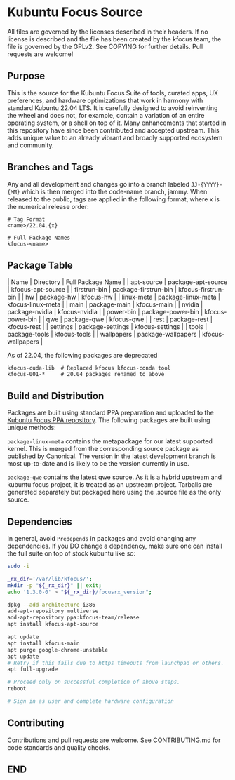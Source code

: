 # Kubuntu Focus Source
All files are governed by the licenses described in their headers. If no
license is described and the file has been created by the kfocus team, the
file is governed by the GPLv2. See COPYING for further details. Pull requests
are welcome!

## Purpose
This is the source for the Kubuntu Focus Suite of tools, curated apps, UX
preferences, and hardware optimizations that work in harmony with standard
Kubuntu 22.04 LTS. It is carefully designed to avoid reinventing the wheel and
does not, for example, contain a variation of an entire operating system, or a
shell on top of it. Many enhancements that started in this repository have
since been contributed and accepted upstream. This adds unique value to an
already vibrant and broadly supported ecosystem and community.

## Branches and Tags
Any and all development and changes go into a branch labeled `JJ-{YYYY}-{MM}`
which is then merged into the code-name branch, jammy. When released to the
public, tags are applied in the following format, where x is the numerical
release order:

```
# Tag Format
<name>/22.04.{x}

# Full Package Names
kfocus-<name>
```

## Package Table

| Name         | Directory            | Full Package Name   |
| apt-source   | package-apt-source   | kfocus-apt-source   |
| firstrun-bin | package-firstrun-bin | kfocus-firstrun-bin |
| hw           | package-hw           | kfocus-hw           |
| linux-meta   | package-linux-meta   | kfocus-linux-meta   |
| main         | package-main         | kfocus-main         |
| nvidia       | package-nvidia       | kfocus-nvidia       |
| power-bin    | package-power-bin    | kfocus-power-bin    |
| qwe          | package-qwe          | kfocus-qwe          |
| rest         | package-rest         | kfocus-rest         |
| settings     | package-settings     | kfocus-settings     |
| tools        | package-tools        | kfocus-tools        |
| wallpapers   | package-wallpapers   | kfocus-wallpapers   |

As of 22.04, the following packages are deprecated

```
kfocus-cuda-lib  # Replaced kfocus kfocus-conda tool
kfocus-001-*     # 20.04 packages renamed to above
```

## Build and Distribution
Packages are built using standard PPA preparation and uploaded to the [Kubuntu
Focus PPA repository][_0100]. The following packages are built using unique
methods:

`package-linux-meta` contains the metapackage for our latest supported kernel.
This is merged from the corresponding source package as published by
Canonical. The version in the latest development branch is most up-to-date and
is likely to be the version currently in use.

`package-qwe` contains the latest qwe source. As it is a hybrid upstream and
kubuntu focus project, it is treated as an upstream project. Tarballs are
generated separately but packaged here using the .source file as the only
source.

[_0100]:https://launchpad.net/~kfocus-team/+archive/ubuntu/release.

## Dependencies
In general, avoid `Predepends` in packages and avoid changing any dependencies.
If you DO change a dependency, make sure one can install the full suite on top
of stock kubuntu like so:

```bash
sudo -i 

_rx_dir='/var/lib/kfocus/';
mkdir -p "${_rx_dir}" || exit;
echo '1.3.0-0' > "${_rx_dir}/focusrx_version";

dpkg --add-architecture i386
add-apt-repository multiverse
add-apt-repository ppa:kfocus-team/release
apt install kfocus-apt-source

apt update
apt install kfocus-main
apt purge google-chrome-unstable
apt update
# Retry if this fails due to https timeouts from launchpad or others.
apt full-upgrade

# Proceed only on successful completion of above steps.
reboot

# Sign in as user and complete hardware configuration
```

## Contributing
Contributions and pull requests are welcome. See CONTRIBUTING.md for code
standards and quality checks.

## END

